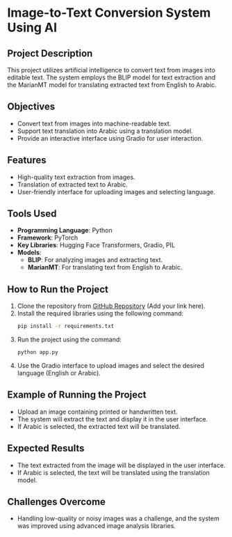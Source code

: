 
# Image-to-Text Conversion System Using AI

## Project Description
This project utilizes artificial intelligence to convert text from images into editable text. The system employs the BLIP model for text extraction and the MarianMT model for translating extracted text from English to Arabic.

## Objectives
- Convert text from images into machine-readable text.
- Support text translation into Arabic using a translation model.
- Provide an interactive interface using Gradio for user interaction.

## Features
- High-quality text extraction from images.
- Translation of extracted text to Arabic.
- User-friendly interface for uploading images and selecting language.

## Tools Used
- **Programming Language**: Python
- **Framework**: PyTorch
- **Key Libraries**: Hugging Face Transformers, Gradio, PIL
- **Models**:
  - **BLIP**: For analyzing images and extracting text.
  - **MarianMT**: For translating text from English to Arabic.

## How to Run the Project
1. Clone the repository from [GitHub Repository](#) (Add your link here).
2. Install the required libraries using the following command:
   ```bash
   pip install -r requirements.txt
   ```
3. Run the project using the command:
   ```bash
   python app.py
   ```
4. Use the Gradio interface to upload images and select the desired language (English or Arabic).

## Example of Running the Project
- Upload an image containing printed or handwritten text.
- The system will extract the text and display it in the user interface.
- If Arabic is selected, the extracted text will be translated.

## Expected Results
- The text extracted from the image will be displayed in the user interface.
- If Arabic is selected, the text will be translated using the translation model.

## Challenges Overcome
- Handling low-quality or noisy images was a challenge, and the system was improved using advanced image analysis libraries.



